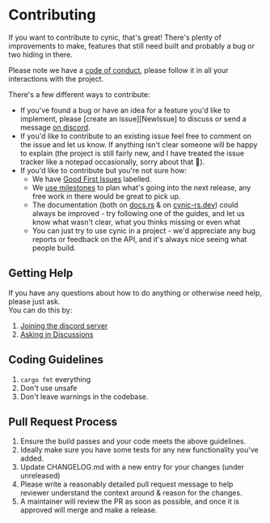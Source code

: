 # Contributing

If you want to contribute to cynic, that's great!  There's plenty of
improvements to make, features that still need built and probably a bug or two
hiding in there.

Please note we have a [code of conduct][COC], please follow it in all your
interactions with the project.

There's a few different ways to contribute:

- If you've found a bug or have an idea for a feature you'd like to implement,
  please [create an issue][NewIssue] to discuss or send a message [on
  discord][Discord].
- If you'd like to contribute to an existing issue feel free to comment on the
  issue and let us know.  If anything isn't clear someone will be happy to
  explain (the project is still fairly new, and I have treated the issue
  tracker like a notepad occasionally, sorry about that 😬).
- If you'd like to contribute but you're not sure how:
  - We have [Good First Issues][GFI] labelled.
  - We [use milestones][Milestones] to plan what's going into the next release,
    any free work in there would be great to pick up.
  - The documentation (both on [docs.rs](https://docs.rs/cynic) & on
    [cynic-rs.dev](https://cynic-rs.dev)) could always be improved - try
    following one of the guides, and let us know what wasn't clear, what you
    thinks missing or even what
  - You can just try to use cynic in a project - we'd appreciate any bug
    reports or feedback on the API, and it's always nice seeing what people
    build.

## Getting Help

If you have any questions about how to do anything or otherwise need help, please just ask.  
You can do this by:

1. [Joining the discord server][Discord]
2. [Asking in Discussions][Discussions]

## Coding Guidelines

1. `cargo fmt` everything
2. Don't use unsafe
3. Don't leave warnings in the codebase.

## Pull Request Process

1. Ensure the build passes and your code meets the above guidelines.
2. Ideally make sure you have some tests for any new functionality you've added.
3. Update CHANGELOG.md with a new entry for your changes (under unreleased)
4. Please write a reasonably detailed pull request message to help reviewer understand the
   context around & reason for the changes.
5. A maintainer will review the PR as soon as possible, and once it is approved will merge
   and make a release.
   
[COC]: ./CODE_OF_CONDUCT.md
[Discord]: https://discord.gg/Y5xDmDP
[Discussions]: https://github.com/obmarg/cynic/discussions/new
[GFI]: https://github.com/obmarg/cynic/issues?q=is%3Aissue+is%3Aopen+label%3A%22good+first+issue%22
[Milestones]: https://github.com/obmarg/cynic/milestones
